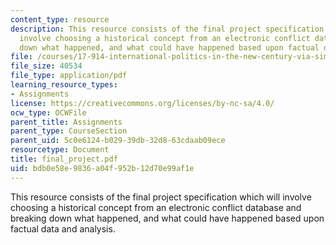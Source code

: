 ```yaml
---
content_type: resource
description: This resource consists of the final project specification which will
  involve choosing a historical concept from an electronic conflict database and breaking
  down what happened, and what could have happened based upon factual data and analysis.
file: /courses/17-914-international-politics-in-the-new-century-via-simulation-interactive-gaming-and-edutainment-january-iap-2005/bdb0e58e9836a04f952b12d70e99af1e_final_project.pdf
file_size: 40534
file_type: application/pdf
learning_resource_types:
- Assignments
license: https://creativecommons.org/licenses/by-nc-sa/4.0/
ocw_type: OCWFile
parent_title: Assignments
parent_type: CourseSection
parent_uid: 5c0e6124-b029-39db-32d8-63cdaab09ece
resourcetype: Document
title: final_project.pdf
uid: bdb0e58e-9836-a04f-952b-12d70e99af1e
---
```

This resource consists of the final project specification which will involve choosing a historical concept from an electronic conflict database and breaking down what happened, and what could have happened based upon factual data and analysis.